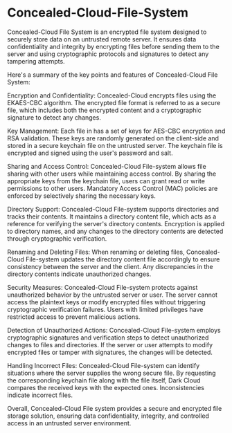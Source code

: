 # Concealed-Cloud-File-System
Concealed-Cloud File System is an encrypted file system designed to securely store data on an untrusted remote server. It ensures data confidentiality and integrity by encrypting files before sending them to the server and using cryptographic protocols and signatures to detect any tampering attempts.

Here's a summary of the key points and features of Concealed-Cloud File System:

Encryption and Confidentiality: Concealed-Cloud encrypts files using the EKAES-CBC algorithm. The encrypted file format is referred to as a secure file, which includes both the encrypted content and a cryptographic signature to detect any changes.

Key Management: Each file in  has a set of keys for AES-CBC encryption and RSA validation. These keys are randomly generated on the client-side and stored in a secure keychain file on the untrusted server. The keychain file is encrypted and signed using the user's password and salt.

Sharing and Access Control: Concealed-Cloud File-system allows file sharing with other users while maintaining access control. By sharing the appropriate keys from the keychain file, users can grant read or write permissions to other users. Mandatory Access Control (MAC) policies are enforced by selectively sharing the necessary keys.

Directory Support: Concealed-Cloud File-system supports directories and tracks their contents. It maintains a directory content file, which acts as a reference for verifying the server's directory contents. Encryption is applied to directory names, and any changes to the directory contents are detected through cryptographic verification.

Renaming and Deleting Files: When renaming or deleting files, Concealed-Cloud File-system updates the directory content file accordingly to ensure consistency between the server and the client. Any discrepancies in the directory contents indicate unauthorized changes.

Security Measures: Concealed-Cloud File-system  protects against unauthorized behavior by the untrusted server or user. The server cannot access the plaintext keys or modify encrypted files without triggering cryptographic verification failures. Users with limited privileges have restricted access to prevent malicious actions.

Detection of Unauthorized Actions: Concealed-Cloud File-system  employs cryptographic signatures and verification steps to detect unauthorized changes to files and directories. If the server or user attempts to modify encrypted files or tamper with signatures, the changes will be detected.

Handling Incorrect Files: Concealed-Cloud File-system  can identify situations where the server supplies the wrong secure file. By requesting the corresponding keychain file along with the file itself, Dark Cloud compares the received keys with the expected ones. Inconsistencies indicate incorrect files.

Overall, Concealed-Cloud File system provides a secure and encrypted file storage solution, ensuring data confidentiality, integrity, and controlled access in an untrusted server environment.
